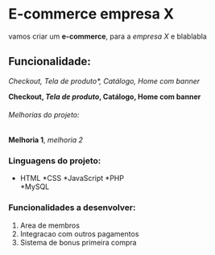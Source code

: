 # E-commerce empresa X

vamos criar um **e-commerce**, para a *empresa X* e blablabla

## Funcionalidade:

_Checkout, *Tela de produto**, Catálogo, Home com banner_

**Checkout, _Tela de produto_, Catálogo, Home com banner**

###### Melhorias do projeto:

__Melhoria 1__, _melhoria 2_

### Linguagens do projeto:

* HTML
*CSS
*JavaScript
*PHP    
*MySQL

### Funcionalidades a desenvolver:

1. Area de membros
2. Integracao com outros pagamentos
3. Sistema de bonus primeira compra